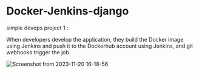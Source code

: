 # Docker-Jenkins-django
simple devops project 1 :

When developers develop the application, they build the Docker image using Jenkins and push it to the Dockerhub account using Jenkins, and git webhooks trigger the job.


![Screenshot from 2023-11-20 16-18-56](https://github.com/venkatesh1219/Docker-Jenkins-django/assets/125198619/198aab7f-9eef-44a7-a17e-ee432e00daea)



